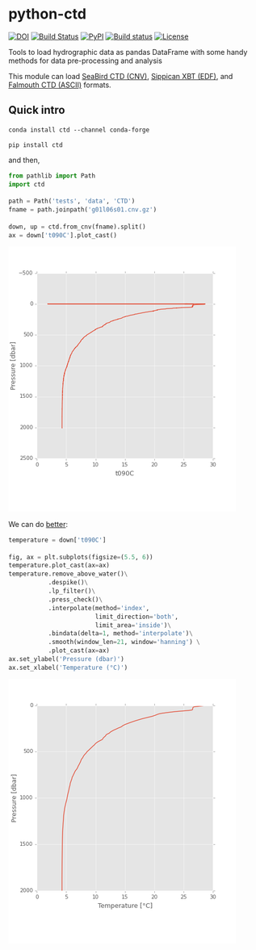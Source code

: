 # python-ctd

[![DOI](https://zenodo.org/badge/DOI/10.5281/zenodo.11396.svg)](https://doi.org/10.5281/zenodo.11396) [![Build Status](https://travis-ci.org/pyoceans/python-ctd.svg?branch=master)](https://travis-ci.org/pyoceans/python-ctd) [![PyPI](https://img.shields.io/pypi/v/ctd.svg?style=plastic)](https://pypi.python.org/pypi/ctd) [![Build status](https://ci.appveyor.com/api/projects/status/m1wxtsb8gpm96i53?svg=true)](https://ci.appveyor.com/project/ocefpaf/python-ctd) [![License](http://img.shields.io/badge/license-BSD-blue.svg?style=flat)](https://github.com/pyoceans/python-ctd/blob/master/LICENSE.txt)

Tools to load hydrographic data as pandas DataFrame with some handy methods for
data pre-processing and analysis

This module can load [SeaBird CTD (CNV)](http://www.seabird.com/software/SBEDataProcforWindows.htm),
[Sippican XBT (EDF)](http://www.sippican.com/),
and [Falmouth CTD (ASCII)](http://www.falmouth.com/) formats.

## Quick intro

```shell
conda install ctd --channel conda-forge
```

```shell
pip install ctd
```


and then,

```python
from pathlib import Path
import ctd

path = Path('tests', 'data', 'CTD')
fname = path.joinpath('g01l06s01.cnv.gz')

down, up = ctd.from_cnv(fname).split()
ax = down['t090C'].plot_cast()
```

![Bad Processing](https://raw.githubusercontent.com/pyoceans/python-ctd/master/docs/readme_01.png)

We can do [better](http://www.go-ship.org/Manual/McTaggart_et_al_CTD.pdf):

```python
temperature = down['t090C']

fig, ax = plt.subplots(figsize=(5.5, 6))
temperature.plot_cast(ax=ax)
temperature.remove_above_water()\
           .despike()\
           .lp_filter()\
           .press_check()\
           .interpolate(method='index',
                        limit_direction='both',
                        limit_area='inside')\
           .bindata(delta=1, method='interpolate')\
           .smooth(window_len=21, window='hanning') \
           .plot_cast(ax=ax)
ax.set_ylabel('Pressure (dbar)')
ax.set_xlabel('Temperature (°C)')
```

![Good Processing](https://raw.githubusercontent.com/pyoceans/python-ctd/master/docs/readme_02.png)
